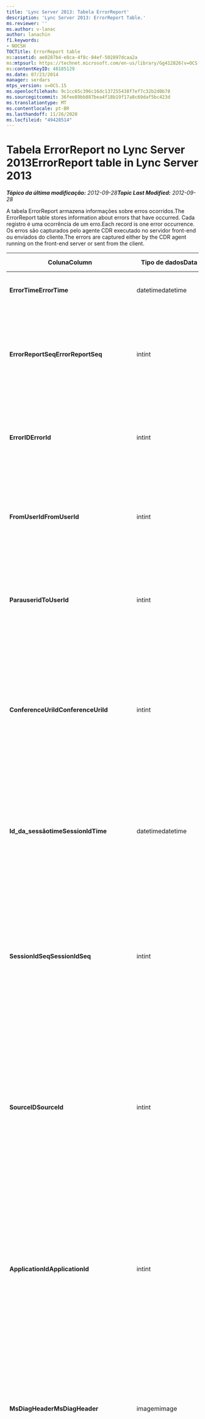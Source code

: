 ```yaml
---
title: 'Lync Server 2013: Tabela ErrorReport'
description: 'Lync Server 2013: ErrorReport Table.'
ms.reviewer: ''
ms.author: v-lanac
author: lanachin
f1.keywords:
- NOCSH
TOCTitle: ErrorReport table
ms:assetid: ae0287b4-e8ca-4f8c-84ef-502897dcaa2a
ms:mtpsurl: https://technet.microsoft.com/en-us/library/Gg412826(v=OCS.15)
ms:contentKeyID: 48185129
ms.date: 07/23/2014
manager: serdars
mtps_version: v=OCS.15
ms.openlocfilehash: 9c1cc65c396c16dc137255438f7ef7c32b2d0b78
ms.sourcegitcommit: 36fee89bb887bea4f18b19f17a8c69daf5bc423d
ms.translationtype: MT
ms.contentlocale: pt-BR
ms.lasthandoff: 11/26/2020
ms.locfileid: "49428514"
---
```

# <a name="errorreport-table-in-lync-server-2013"></a><span data-ttu-id="b673d-103">Tabela ErrorReport no Lync Server 2013</span><span class="sxs-lookup"><span data-stu-id="b673d-103">ErrorReport table in Lync Server 2013</span></span>

<div data-xmlns="http://www.w3.org/1999/xhtml">

<div class="topic" data-xmlns="http://www.w3.org/1999/xhtml" data-msxsl="urn:schemas-microsoft-com:xslt" data-cs="https://msdn.microsoft.com/">

<div data-asp="https://msdn2.microsoft.com/asp">



</div>

<div id="mainSection">

<div id="mainBody"><span data-ttu-id="b673d-104">

<span> </span></span><span class="sxs-lookup"><span data-stu-id="b673d-104">

<span> </span></span></span>

<span data-ttu-id="b673d-105">_**Tópico da última modificação:** 2012-09-28_</span><span class="sxs-lookup"><span data-stu-id="b673d-105">_**Topic Last Modified:** 2012-09-28_</span></span>

<span data-ttu-id="b673d-106">A tabela ErrorReport armazena informações sobre erros ocorridos.</span><span class="sxs-lookup"><span data-stu-id="b673d-106">The ErrorReport table stores information about errors that have occurred.</span></span> <span data-ttu-id="b673d-107">Cada registro é uma ocorrência de um erro.</span><span class="sxs-lookup"><span data-stu-id="b673d-107">Each record is one error occurrence.</span></span> <span data-ttu-id="b673d-108">Os erros são capturados pelo agente CDR executado no servidor front-end ou enviados do cliente.</span><span class="sxs-lookup"><span data-stu-id="b673d-108">The errors are captured either by the CDR agent running on the front-end server or sent from the client.</span></span>


<table>
<colgroup>
<col style="width: 25%" />
<col style="width: 25%" />
<col style="width: 25%" />
<col style="width: 25%" />
</colgroup>
<thead>
<tr class="header">
<th><span data-ttu-id="b673d-109">Coluna</span><span class="sxs-lookup"><span data-stu-id="b673d-109">Column</span></span></th>
<th><span data-ttu-id="b673d-110">Tipo de dados</span><span class="sxs-lookup"><span data-stu-id="b673d-110">Data Type</span></span></th>
<th><span data-ttu-id="b673d-111">Chave/índice</span><span class="sxs-lookup"><span data-stu-id="b673d-111">Key/Index</span></span></th>
<th><span data-ttu-id="b673d-112">Detalhes</span><span class="sxs-lookup"><span data-stu-id="b673d-112">Details</span></span></th>
</tr>
</thead>
<tbody>
<tr class="odd">
<td><p><span data-ttu-id="b673d-113"><strong>ErrorTime</strong></span><span class="sxs-lookup"><span data-stu-id="b673d-113"><strong>ErrorTime</strong></span></span></p></td>
<td><p><span data-ttu-id="b673d-114">datetime</span><span class="sxs-lookup"><span data-stu-id="b673d-114">datetime</span></span></p></td>
<td><p><span data-ttu-id="b673d-115">Primária</span><span class="sxs-lookup"><span data-stu-id="b673d-115">Primary</span></span></p></td>
<td><p><span data-ttu-id="b673d-116">Data e hora em que o erro ocorreu.</span><span class="sxs-lookup"><span data-stu-id="b673d-116">Date and time the error occurred.</span></span></p></td>
</tr>
<tr class="even">
<td><p><span data-ttu-id="b673d-117"><strong>ErrorReportSeq</strong></span><span class="sxs-lookup"><span data-stu-id="b673d-117"><strong>ErrorReportSeq</strong></span></span></p></td>
<td><p><span data-ttu-id="b673d-118">int</span><span class="sxs-lookup"><span data-stu-id="b673d-118">int</span></span></p></td>
<td><p><span data-ttu-id="b673d-119">Primária</span><span class="sxs-lookup"><span data-stu-id="b673d-119">Primary</span></span></p></td>
<td><p><span data-ttu-id="b673d-120">Número de identificação para identificar o relatório de erros.</span><span class="sxs-lookup"><span data-stu-id="b673d-120">ID number to identify the error report.</span></span> <span data-ttu-id="b673d-121">Usado em conjunto com <strong>ErrorTime</strong> para identificar com exclusividade um relatório de erro.</span><span class="sxs-lookup"><span data-stu-id="b673d-121">Used in conjunction with <strong>ErrorTime</strong> to uniquely identify an error report.</span></span></p></td>
</tr>
<tr class="odd">
<td><p><span data-ttu-id="b673d-122"><strong>ErrorID</strong></span><span class="sxs-lookup"><span data-stu-id="b673d-122"><strong>ErrorId</strong></span></span></p></td>
<td><p><span data-ttu-id="b673d-123">int</span><span class="sxs-lookup"><span data-stu-id="b673d-123">int</span></span></p></td>
<td><p><span data-ttu-id="b673d-124">Exterior</span><span class="sxs-lookup"><span data-stu-id="b673d-124">Foreign</span></span></p></td>
<td><p><span data-ttu-id="b673d-125">ID exclusiva do tipo de erro.</span><span class="sxs-lookup"><span data-stu-id="b673d-125">Unique ID of the error type.</span></span> <span data-ttu-id="b673d-126">Consulte a <a href="lync-server-2013-errordef-table.md">tabela ErrorDef no Lync Server 2013</a> para obter mais informações.</span><span class="sxs-lookup"><span data-stu-id="b673d-126">See the <a href="lync-server-2013-errordef-table.md">ErrorDef table in Lync Server 2013</a> for more information.</span></span></p></td>
</tr>
<tr class="even">
<td><p><span data-ttu-id="b673d-127"><strong>FromUserId</strong></span><span class="sxs-lookup"><span data-stu-id="b673d-127"><strong>FromUserId</strong></span></span></p></td>
<td><p><span data-ttu-id="b673d-128">int</span><span class="sxs-lookup"><span data-stu-id="b673d-128">int</span></span></p></td>
<td><p><span data-ttu-id="b673d-129">Exterior</span><span class="sxs-lookup"><span data-stu-id="b673d-129">Foreign</span></span></p></td>
<td><p><span data-ttu-id="b673d-130">Usuário que originou a solicitação que causou o erro.</span><span class="sxs-lookup"><span data-stu-id="b673d-130">User who originated the request that caused the error.</span></span> <span data-ttu-id="b673d-131">Consulte a <a href="lync-server-2013-users-table.md">tabela usuários no Lync Server 2013</a> para obter mais informações.</span><span class="sxs-lookup"><span data-stu-id="b673d-131">See the <a href="lync-server-2013-users-table.md">Users table in Lync Server 2013</a> for more information.</span></span></p></td>
</tr>
<tr class="odd">
<td><p><span data-ttu-id="b673d-132"><strong>Parauserid</strong></span><span class="sxs-lookup"><span data-stu-id="b673d-132"><strong>ToUserId</strong></span></span></p></td>
<td><p><span data-ttu-id="b673d-133">int</span><span class="sxs-lookup"><span data-stu-id="b673d-133">int</span></span></p></td>
<td><p><span data-ttu-id="b673d-134">Exterior</span><span class="sxs-lookup"><span data-stu-id="b673d-134">Foreign</span></span></p></td>
<td><p><span data-ttu-id="b673d-135">Usuário de destino para a solicitação que causou o erro.</span><span class="sxs-lookup"><span data-stu-id="b673d-135">Destination user for the request that caused the error.</span></span> <span data-ttu-id="b673d-136">Consulte a <a href="lync-server-2013-users-table.md">tabela usuários no Lync Server 2013</a> para obter mais informações.</span><span class="sxs-lookup"><span data-stu-id="b673d-136">See the <a href="lync-server-2013-users-table.md">Users table in Lync Server 2013</a> for more information.</span></span></p></td>
</tr>
<tr class="even">
<td><p><span data-ttu-id="b673d-137"><strong>ConferenceUriId</strong></span><span class="sxs-lookup"><span data-stu-id="b673d-137"><strong>ConferenceUriId</strong></span></span></p></td>
<td><p><span data-ttu-id="b673d-138">int</span><span class="sxs-lookup"><span data-stu-id="b673d-138">int</span></span></p></td>
<td><p><span data-ttu-id="b673d-139">Exterior</span><span class="sxs-lookup"><span data-stu-id="b673d-139">Foreign</span></span></p></td>
<td><p><span data-ttu-id="b673d-140">URL de conferência relacionada ao erro.</span><span class="sxs-lookup"><span data-stu-id="b673d-140">Conference URI related to the error.</span></span> <span data-ttu-id="b673d-141">Consulte a <a href="lync-server-2013-conferenceuris-table.md">tabela ConferenceUris no Lync Server 2013</a> para obter mais informações.</span><span class="sxs-lookup"><span data-stu-id="b673d-141">See the <a href="lync-server-2013-conferenceuris-table.md">ConferenceUris table in Lync Server 2013</a> for more information.</span></span> <span data-ttu-id="b673d-142">Geralmente, se ConferenceUriId não for nulo, o FromUserId ou o parauserid será nulo.</span><span class="sxs-lookup"><span data-stu-id="b673d-142">Typically, if ConferenceUriId is not null, then either FromUserId or ToUserId will be null.</span></span></p></td>
</tr>
<tr class="odd">
<td><p><span data-ttu-id="b673d-143"><strong>Id_da_sessãotime</strong></span><span class="sxs-lookup"><span data-stu-id="b673d-143"><strong>SessionIdTime</strong></span></span></p></td>
<td><p><span data-ttu-id="b673d-144">datetime</span><span class="sxs-lookup"><span data-stu-id="b673d-144">datetime</span></span></p></td>
<td><p><span data-ttu-id="b673d-145">Exterior</span><span class="sxs-lookup"><span data-stu-id="b673d-145">Foreign</span></span></p></td>
<td><p><span data-ttu-id="b673d-146">Usado em conjunto com o <strong>SessionIdSeq</strong> para identificar exclusivamente uma sessão.</span><span class="sxs-lookup"><span data-stu-id="b673d-146">Used in conjunction with <strong>SessionIdSeq</strong> to uniquely identify a session.</span></span> <span data-ttu-id="b673d-147">Consulte a <a href="lync-server-2013-dialogs-table.md">tabela de diálogos no Lync Server 2013</a> para obter mais informações.</span><span class="sxs-lookup"><span data-stu-id="b673d-147">See the <a href="lync-server-2013-dialogs-table.md">Dialogs table in Lync Server 2013</a> for more information.</span></span></p></td>
</tr>
<tr class="even">
<td><p><span data-ttu-id="b673d-148"><strong>SessionIdSeq</strong></span><span class="sxs-lookup"><span data-stu-id="b673d-148"><strong>SessionIdSeq</strong></span></span></p></td>
<td><p><span data-ttu-id="b673d-149">int</span><span class="sxs-lookup"><span data-stu-id="b673d-149">int</span></span></p></td>
<td><p><span data-ttu-id="b673d-150">Exterior</span><span class="sxs-lookup"><span data-stu-id="b673d-150">Foreign</span></span></p></td>
<td><p><span data-ttu-id="b673d-151">Número de identificação para identificar a sessão.</span><span class="sxs-lookup"><span data-stu-id="b673d-151">ID number to identify the session.</span></span> <span data-ttu-id="b673d-152">Usado em conjunto com a <strong>identificação_da_sessãotime</strong> para identificar exclusivamente uma sessão.</span><span class="sxs-lookup"><span data-stu-id="b673d-152">Used in conjunction with <strong>SessionIdTime</strong> to uniquely identify a session.</span></span> <span data-ttu-id="b673d-153">Consulte a <a href="lync-server-2013-dialogs-table.md">tabela de diálogos no Lync Server 2013</a> para obter mais informações.</span><span class="sxs-lookup"><span data-stu-id="b673d-153">See the <a href="lync-server-2013-dialogs-table.md">Dialogs table in Lync Server 2013</a> for more information.</span></span></p></td>
</tr>
<tr class="odd">
<td><p><span data-ttu-id="b673d-154"><strong>SourceID</strong></span><span class="sxs-lookup"><span data-stu-id="b673d-154"><strong>SourceId</strong></span></span></p></td>
<td><p><span data-ttu-id="b673d-155">int</span><span class="sxs-lookup"><span data-stu-id="b673d-155">int</span></span></p></td>
<td><p><span data-ttu-id="b673d-156">Exterior</span><span class="sxs-lookup"><span data-stu-id="b673d-156">Foreign</span></span></p></td>
<td><p><span data-ttu-id="b673d-157">Servidor que enviou o relatório de erro (se o relatório estiver sendo enviado de um componente de servidor).</span><span class="sxs-lookup"><span data-stu-id="b673d-157">Server that sent the error report (if the report is being sent from a server component).</span></span> <span data-ttu-id="b673d-158">Consulte a <a href="lync-server-2013-servers-table.md">tabela servidores no Lync Server 2013</a> para obter mais informações.</span><span class="sxs-lookup"><span data-stu-id="b673d-158">See the <a href="lync-server-2013-servers-table.md">Servers table in Lync Server 2013</a> for more information.</span></span></p>
<p><span data-ttu-id="b673d-159">Este campo foi apresentado no Microsoft Lync Server 2013.</span><span class="sxs-lookup"><span data-stu-id="b673d-159">This field was introduced in Microsoft Lync Server 2013.</span></span></p></td>
</tr>
<tr class="even">
<td><p><span data-ttu-id="b673d-160"><strong>ApplicationId</strong></span><span class="sxs-lookup"><span data-stu-id="b673d-160"><strong>ApplicationId</strong></span></span></p></td>
<td><p><span data-ttu-id="b673d-161">int</span><span class="sxs-lookup"><span data-stu-id="b673d-161">int</span></span></p></td>
<td><p><span data-ttu-id="b673d-162">Exterior</span><span class="sxs-lookup"><span data-stu-id="b673d-162">Foreign</span></span></p></td>
<td><p><span data-ttu-id="b673d-163">Servidor que enviou o relatório de erro (se o relatório estiver sendo enviado de um componente de servidor).</span><span class="sxs-lookup"><span data-stu-id="b673d-163">Server that sent the error report (if the report is being sent from a server component).</span></span> <span data-ttu-id="b673d-164">Consulte a <a href="lync-server-2013-application-table.md">tabela de aplicativos no Lync Server 2013</a> para obter mais informações.</span><span class="sxs-lookup"><span data-stu-id="b673d-164">See the <a href="lync-server-2013-application-table.md">Application table in Lync Server 2013</a> for more information.</span></span></p>
<p><span data-ttu-id="b673d-165">Este campo foi apresentado no Microsoft Lync Server 2013.</span><span class="sxs-lookup"><span data-stu-id="b673d-165">This field was introduced in Microsoft Lync Server 2013.</span></span></p></td>
</tr>
<tr class="odd">
<td><p><span data-ttu-id="b673d-166"><strong>MsDiagHeader</strong></span><span class="sxs-lookup"><span data-stu-id="b673d-166"><strong>MsDiagHeader</strong></span></span></p></td>
<td><p><span data-ttu-id="b673d-167">imagem</span><span class="sxs-lookup"><span data-stu-id="b673d-167">image</span></span></p></td>
<td><p> </p></td>
<td><p><span data-ttu-id="b673d-168">Mais informações sobre o erro.</span><span class="sxs-lookup"><span data-stu-id="b673d-168">More information about the error.</span></span></p>
<p><span data-ttu-id="b673d-169">Esses dados podem ser convertidos em um formato de texto usando esta sintaxe:</span><span class="sxs-lookup"><span data-stu-id="b673d-169">This data can be converted to text format by using this syntax:</span></span></p>
<p><code>cast(cast(Detail as varbinary(max)) as varchar(max)) </code></p></td>
</tr>
<tr class="even">
<td><p><span data-ttu-id="b673d-170"><strong>ClientVersionId</strong></span><span class="sxs-lookup"><span data-stu-id="b673d-170"><strong>ClientVersionId</strong></span></span></p></td>
<td><p><span data-ttu-id="b673d-171">int</span><span class="sxs-lookup"><span data-stu-id="b673d-171">int</span></span></p></td>
<td><p><span data-ttu-id="b673d-172">Exterior</span><span class="sxs-lookup"><span data-stu-id="b673d-172">Foreign</span></span></p></td>
<td><p><span data-ttu-id="b673d-173">A versão do cliente do ponto de extremidade que envia o relatório de erros.</span><span class="sxs-lookup"><span data-stu-id="b673d-173">The client version of endpoint that sends the error report.</span></span> <span data-ttu-id="b673d-174">Consulte a <a href="lync-server-2013-clientversions-table.md">tabela ClientVersions no Lync Server 2013</a> para obter mais informações.</span><span class="sxs-lookup"><span data-stu-id="b673d-174">See the <a href="lync-server-2013-clientversions-table.md">ClientVersions table in Lync Server 2013</a> for more information.</span></span></p></td>
</tr>
<tr class="odd">
<td><p><span data-ttu-id="b673d-175"><strong>IsCapturedByServer</strong></span><span class="sxs-lookup"><span data-stu-id="b673d-175"><strong>IsCapturedByServer</strong></span></span></p></td>
<td><p><span data-ttu-id="b673d-176">bit</span><span class="sxs-lookup"><span data-stu-id="b673d-176">bit</span></span></p></td>
<td></td>
<td><p><span data-ttu-id="b673d-177">É o relatório de erros capturado pelo agente CDR em execução no servidor front-end ou enviado pelo cliente.</span><span class="sxs-lookup"><span data-stu-id="b673d-177">Is the error report captured by the CDR agent running on the front-end server, or sent by the client.</span></span></p></td>
</tr>
<tr class="even">
<td><p><span data-ttu-id="b673d-178"><strong>Sinalizador</strong></span><span class="sxs-lookup"><span data-stu-id="b673d-178"><strong>Flag</strong></span></span></p></td>
<td><p><span data-ttu-id="b673d-179">smallint</span><span class="sxs-lookup"><span data-stu-id="b673d-179">smallint</span></span></p></td>
<td></td>
<td><p><span data-ttu-id="b673d-180">Reservado para uso futuro.</span><span class="sxs-lookup"><span data-stu-id="b673d-180">Reserved for future use.</span></span></p></td>
</tr>
<tr class="odd">
<td><p><span data-ttu-id="b673d-181"><strong>Telemetria</strong></span><span class="sxs-lookup"><span data-stu-id="b673d-181"><strong>TelemetryId</strong></span></span></p></td>
<td><p><span data-ttu-id="b673d-182">Identificador</span><span class="sxs-lookup"><span data-stu-id="b673d-182">uniqueIdentifier</span></span></p></td>
<td></td>
<td><p><span data-ttu-id="b673d-183">Identificador exclusivo que correlaciona as informações de tempo de junção para os diferentes componentes envolvidos em uma conferência.</span><span class="sxs-lookup"><span data-stu-id="b673d-183">Unique identifier correlating join time information for the different components involved in a conference.</span></span></p>
<p><span data-ttu-id="b673d-184">Este campo foi apresentado no Microsoft Lync Server 2013.</span><span class="sxs-lookup"><span data-stu-id="b673d-184">This field was introduced in Microsoft Lync Server 2013.</span></span></p></td>
</tr>
<tr class="even">
<td><p><span data-ttu-id="b673d-185"><strong>SessionSetupTime</strong></span><span class="sxs-lookup"><span data-stu-id="b673d-185"><strong>SessionSetupTime</strong></span></span></p></td>
<td><p><span data-ttu-id="b673d-186">int</span><span class="sxs-lookup"><span data-stu-id="b673d-186">int</span></span></p></td>
<td></td>
<td><p><span data-ttu-id="b673d-187">Tempo (em milissegundos) necessário para um componente específico entrar em uma conferência.</span><span class="sxs-lookup"><span data-stu-id="b673d-187">Time (in milliseconds) required for a specific component to join a conference.</span></span></p>
<p><span data-ttu-id="b673d-188">Este campo foi apresentado no Microsoft Lync Server 2013.</span><span class="sxs-lookup"><span data-stu-id="b673d-188">This field was introduced in Microsoft Lync Server 2013.</span></span></p></td>
</tr>
<tr class="odd">
<td><p><span data-ttu-id="b673d-189"><strong>ServerID</strong></span><span class="sxs-lookup"><span data-stu-id="b673d-189"><strong>ServerId</strong></span></span></p></td>
<td><p><span data-ttu-id="b673d-190">int</span><span class="sxs-lookup"><span data-stu-id="b673d-190">int</span></span></p></td>
<td><p><span data-ttu-id="b673d-191">Exterior</span><span class="sxs-lookup"><span data-stu-id="b673d-191">Foreign</span></span></p></td>
<td><p><span data-ttu-id="b673d-192">Representa o nome de domínio totalmente qualificado do servidor que gerou o relatório de erros.</span><span class="sxs-lookup"><span data-stu-id="b673d-192">Represents the fully qualified domain name of the server that generated the error report.</span></span></p></td>
</tr>
<tr class="even">
<td><p><span data-ttu-id="b673d-193"><strong>Poolid</strong></span><span class="sxs-lookup"><span data-stu-id="b673d-193"><strong>PoolId</strong></span></span></p></td>
<td><p><span data-ttu-id="b673d-194">int</span><span class="sxs-lookup"><span data-stu-id="b673d-194">int</span></span></p></td>
<td><p><span data-ttu-id="b673d-195">Exterior</span><span class="sxs-lookup"><span data-stu-id="b673d-195">Foreign</span></span></p></td>
<td><p><span data-ttu-id="b673d-196">Representa o nome de domínio totalmente qualificado do pool onde o relatório de erro foi gerado.</span><span class="sxs-lookup"><span data-stu-id="b673d-196">Represents the fully qualified domain name of the pool where the error report was generated.</span></span></p></td>
</tr>
</tbody>
</table><span data-ttu-id="b673d-197">


</div>

<span> </span>

</div>

</div>

</span><span class="sxs-lookup"><span data-stu-id="b673d-197">


</div>

<span> </span>

</div>

</div>

</span></span></div>

